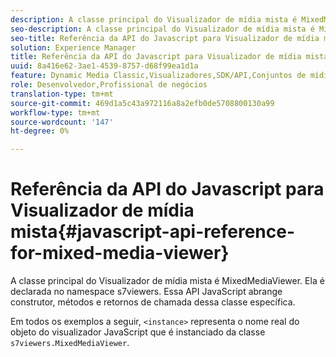 ```yaml
---
description: A classe principal do Visualizador de mídia mista é MixedMediaViewer. Ela é declarada no namespace s7viewers. Essa API JavaScript abrange construtor, métodos e retornos de chamada dessa classe específica.
seo-description: A classe principal do Visualizador de mídia mista é MixedMediaViewer. Ela é declarada no namespace s7viewers. Essa API JavaScript abrange construtor, métodos e retornos de chamada dessa classe específica.
seo-title: Referência da API do Javascript para Visualizador de mídia mista
solution: Experience Manager
title: Referência da API do Javascript para Visualizador de mídia mista
uuid: 8a416e62-3ae1-4539-8757-d68f99ea1d1a
feature: Dynamic Media Classic,Visualizadores,SDK/API,Conjuntos de mídias mistas
role: Desenvolvedor,Profissional de negócios
translation-type: tm+mt
source-git-commit: 469d1a5c43a972116a8a2efb0de5708800130a99
workflow-type: tm+mt
source-wordcount: '147'
ht-degree: 0%

---
```



# Referência da API do Javascript para Visualizador de mídia mista{#javascript-api-reference-for-mixed-media-viewer}

A classe principal do Visualizador de mídia mista é MixedMediaViewer. Ela é declarada no namespace s7viewers. Essa API JavaScript abrange construtor, métodos e retornos de chamada dessa classe específica.

Em todos os exemplos a seguir, `<instance>` representa o nome real do objeto do visualizador JavaScript que é instanciado da classe `s7viewers.MixedMediaViewer`.
